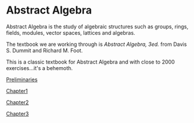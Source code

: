 # Abstract Algebra

Abstract Algebra is the study of algebraic structures such as groups, rings, fields, modules, vector spaces, lattices and algebras.

The textbook we are working through is _Abstract Algebra, 3ed._ from Davis S. Dummit and Richard M. Foot.

This is a classic textbook for Abstract Algebra and with close to 2000 exercises...it's a behemoth.

[Preliminaries](abstract_algebra_dummit_foote_preliminaries.pdf)

[Chapter1](abstract_algebra_dummit_foote_chapter1.pdf)

[Chapter2](abstract_algebra_dummit_foote_chapter2.pdf)

[Chapter3](abstract_algebra_dummit_foote_chapter3.pdf)

